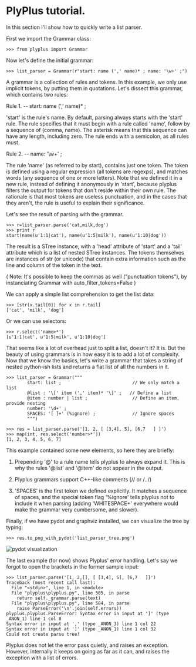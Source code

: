 # PlyPlus tutorial.

In this section I'll show how to quickly write a list parser.

First we import the Grammar class:

    >>> from plyplus import Grammar

Now let's define the initial grammar:

    >>> list_parser = Grammar(r"start: name (',' name)* ; name: '\w+' ;")

A grammar is a collection of rules and tokens. In this example, we only use implicit tokens, by putting them in quotations. Let's dissect this grammar, which contains two rules:

Rule 1. --  start: name (',' name)\* ;

'start' is the rule's name. By default, parsing always starts with the 'start' rule.
The rule specifies that it must begin with a rule called 'name', follow by a sequence of (comma, name). The asterisk means that this sequence can have any length, including zero. The rule ends with a semicolon, as all rules must.

Rule 2. -- name: '\w+' ;

The rule 'name' (as referred to by start), contains just one token. The token is defined using a regular expression (all tokens are regexps), and matches words (any sequence of one or more letters). Note that we defined it in a new rule, instead of defining it anonymously in 'start', because plyplus filters the output for tokens that don't reside within their own rule. The rationale is that most tokens are useless punctuation, and in the cases that they aren't, the rule is useful to explain their significance.

Let's see the result of parsing with the grammar.

    >>> r=list_parser.parse('cat,milk,dog')
    >>> print r
    start(name(u'1:1|cat'), name(u'1:5|milk'), name(u'1:10|dog'))

The result is a STree instance, with a 'head' attribute of 'start' and a 'tail' attribute which is a list of nested STree instances. The tokens themselves are instances of str (or unicode) that contain extra information such as the line and column of the token in the text.

( Note: It's possible to keep the commas as well ("punctuation tokens"), by instanciating Grammar with auto\_filter\_tokens=False )

We can apply a simple list comprehension to get the list data:

    >>> [str(x.tail[0]) for x in r.tail]
    ['cat', 'milk', 'dog']

Or we can use selectors:

    >>> r.select('name>*')
    [u'1:1|cat', u'1:5|milk', u'1:10|dog']


That seems like a lot of overhead just to split a list, doesn't it? It is. But the beauty of using grammars is in how easy it is to add a lot of complexity. Now that we know the basics, let's write a grammar that takes a string of nested python-ish lists and returns a flat list of all the numbers in it.

    >>> list_parser = Grammar("""
            start: list ;                           // We only match a list
            @list : '\[' item (',' item)* '\]' ;   // Define a list
            @item : number | list ;                 // Define an item, provide nesting
            number: '\d+' ;
            SPACES: '[ ]+' (%ignore) ;              // Ignore spaces
            """)

    >>> res = list_parser.parse('[1, 2, [ [3,4], 5], [6,7   ] ]')
    >>> map(int, res.select('number>*'))
    [1, 2, 3, 4, 5, 6, 7]

This example contained some new elements, so here they are briefly:

1. Prepending '@' to a rule name tells plyplus to always expand it. This is why the rules '@list' and '@item' do not appear in the output.

2. Plyplus grammars support C++-like comments (// or /*..*/)

3. 'SPACES' is the first token we defined explicitly. It matches a sequence of spaces, and the special token flag '%ignore' tells plyplus not to include it when parsing (adding 'WHITESPACE+' everywhere would make the grammar very cumbersome, and slower).

Finally, if we have pydot and graphviz installed, we can visualize the tree by typing:

    >>> res.to_png_with_pydot('list_parser_tree.png')

![pydot visualization](https://raw.github.com/erezsh/plyplus/master/docs/list_parser_tree.png "pydot visualization")

The last example (for now) shows Plyplus' error handling. Let's say we forgot to open the brackets in the former sample input:

    >>> list_parser.parse('[1, 2,[], [ [3,4], 5], [6,7   ]]')
    Traceback (most recent call last):
      File "<stdin>", line 1, in <module>
      File "plyplus\plyplus.py", line 505, in parse
        return self._grammar.parse(text)
      File "plyplus\plyplus.py", line 584, in parse
        raise ParseError('\n'.join(self.errors))
    plyplus.plyplus.ParseError: Syntax error in input at ']' (type _ANON_1) line 1 col 8
    Syntax error in input at ',' (type _ANON_3) line 1 col 22
    Syntax error in input at ']' (type _ANON_1) line 1 col 32
    Could not create parse tree!

Plyplus does not let the error pass quietly, and raises an exception. However, internally it keeps on going as far as it can, and raises the exception with a list of errors.


